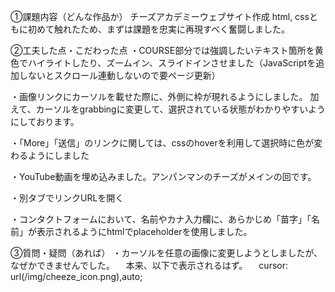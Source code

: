 ①課題内容（どんな作品か）
チーズアカデミーウェブサイト作成
html, cssともに初めて触れたため、まずは課題を忠実に再現すべく奮闘しました。

②工夫した点・こだわった点
・COURSE部分では強調したいテキスト箇所を黄色でハイライトしたり、ズームイン、スライドインさせました（JavaScriptを追加しないとスクロール連動しないので要ページ更新）

・画像リンクにカーソルを載せた際に、外側に枠が現れるようにしました。
加えて、カーソルをgrabbingに変更して、選択されている状態がわかりやすいようにしております。

・「More」「送信」のリンクに関しては、cssのhoverを利用して選択時に色が変わるようにしました

・YouTube動画を埋め込みました。アンパンマンのチーズがメインの回です。

・別タブでリンクURLを開く

・コンタクトフォームにおいて、名前やカナ入力欄に、あらかじめ「苗字」「名前」が表示されるようにhtmlでplaceholderを使用しました。

③質問・疑問（あれば）
・カーソルを任意の画像に変更しようとしましたが、なぜかできませんでした。
　本来、以下で表示されるはず。
　cursor: url(/img/cheeze_icon.png),auto;
